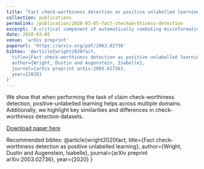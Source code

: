 ```yaml
---
title: "Fact check-worthiness detection as positive unlabelled learning"
collection: publications
permalink: /publication/2020-03-05-fact-checkworthiness-detection
excerpt: 'A critical component of automatically combating misinformation is the detection of fact check-worthiness, ie determining if a piece of information should be checked for veracity. There are multiple isolated lines of research which address this core issue: check-worthiness detection from political speeches and debates, rumour detection on Twitter, and citation needed detection from Wikipedia. What is still lacking is a structured comparison of these variants of check-worthiness, as well as a unified approach to them. We find that check-worthiness detection is a very challenging task in any domain, because it both hinges upon detecting how factual a sentence is, and how likely a sentence is to be believed without verification. As such, annotators often only mark those instances they judge to be clear-cut check-worthy. Our best-performing method automatically corrects for this, using a variant of positive unlabelled learning, which learns when an instance annotated as not check-worthy should in fact have been annotated as being check-worthy. In applying this, we outperform the state of the art in two of the three domains studied for check-worthiness detection in English.'
date: 2020-03-05
venue: 'arXiv preprint'
paperurl: 'https://arxiv.org/pdf/2003.02736'
bibtex: '@article{wright2020fact,
  title={Fact check-worthiness detection as positive unlabelled learning},
  author={Wright, Dustin and Augenstein, Isabelle},
  journal={arXiv preprint arXiv:2003.02736},
  year={2020}
}'
---
```

We show that when performing the task of claim check-worthiness detection, positive-unlabelled learning helps across multiple domains. Additionally, we highlight key similarities and differences in check-worthiness detection datasets.

[Download paper here](https://arxiv.org/pdf/2003.02736)

Recommended bibtex: @article{wright2020fact,
  title={Fact check-worthiness detection as positive unlabelled learning},
  author={Wright, Dustin and Augenstein, Isabelle},
  journal={arXiv preprint arXiv:2003.02736},
  year={2020}
}
